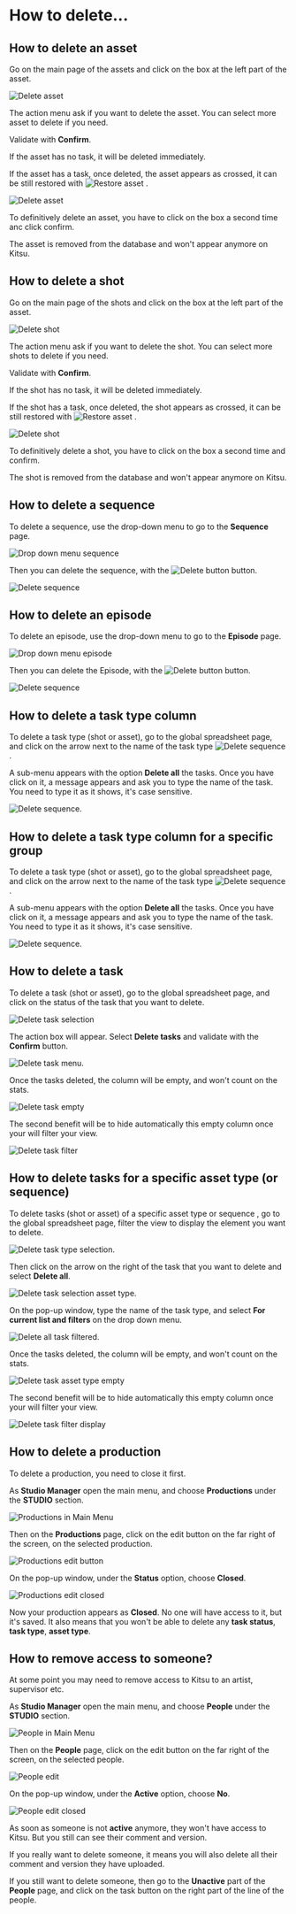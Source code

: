 # How to delete...

## How to delete an asset

Go on the main page of the assets and click on the box at the left part of the asset.

![Delete asset](../img/getting-started/delete_asset_global.png)

The action menu ask if you want to delete the asset. You can select more asset to delete if you need.

Validate with **Confirm**.

If the asset has no task, it will be deleted immediately.

If the asset has a task, once deleted, the asset appears as crossed, it can be still restored with ![Restore asset](../img/getting-started/restore_button.png) .

![Delete asset](../img/getting-started/delete_asset1.png)

To definitively delete an asset, you have to click on
the box a second time anc click confirm.

The asset is removed from the database and won't appear anymore on Kitsu.


## How to delete a shot

Go on the main page of the shots and click on the box at the left part of the asset.

![Delete shot](../img/getting-started/delete_shot_global.png)

The action menu ask if you want to delete the shot. You can select more shots to delete if you need.

Validate with **Confirm**.


If the shot has no task, it will be deleted immediately.

If the shot has a task, once deleted, the shot appears as crossed, it can be still restored
with ![Restore asset](../img/getting-started/restore_button.png) .

![Delete shot](../img/getting-started/delete_shot1.png)

To definitively delete a shot, you have to click on the box a second time and confirm.

The shot is removed from the database and won't appear anymore on Kitsu.



## How to delete a sequence

To delete a sequence, use the drop-down menu to
go to the **Sequence** page.

![Drop down menu sequence](../img/getting-started/drop_down_menu_sequence_page.png)

Then you can delete the sequence, with the
![Delete button](../img/getting-started/delete_button.png) button.

![Delete sequence](../img/getting-started/delete_sequence.png)


## How to delete an episode

To delete an episode, use the drop-down menu to
go to the **Episode** page.

![Drop down menu episode](../img/getting-started/drop_down_menu_episodes.png)

Then you can delete the Episode, with the
![Delete button](../img/getting-started/delete_button.png) button.

![Delete sequence](../img/getting-started/delete_episode.png)


## How to delete a task type column

To delete a task type (shot or asset), go to the global spreadsheet page,
and click on the arrow next to the name of the task type ![Delete sequence](../img/getting-started/arrow.png).

A sub-menu appears with the option **Delete all** the tasks.
Once you have click on it, a message appears and ask you to type the name of the task. You need to type it as it shows, it's case sensitive.

![Delete sequence](../img/getting-started/delete_tasktype.png).

## How to delete a task type column for a specific group

To delete a task type (shot or asset), go to the global spreadsheet page,
and click on the arrow next to the name of the task type ![Delete sequence](../img/getting-started/arrow.png).

A sub-menu appears with the option **Delete all** the tasks.
Once you have click on it, a message appears and ask you to type the name of the task. You need to type it as it shows, it's case sensitive.

![Delete sequence](../img/getting-started/delete_tasktype.png).

## How to delete a task

To delete a task (shot or asset), go to the global spreadsheet page,
and click on the status of the task that you want to delete.

![Delete task selection](../img/getting-started/delete_task_selection.png)

The action box will appear. Select **Delete tasks** and validate with the **Confirm** button.

![Delete task menu](../img/getting-started/delete_task_menu_delete.png).

Once the tasks deleted, the column will be empty, and won't count on the stats.

![Delete task empty](../img/getting-started/delete_task_empty.png)

The second benefit will be to hide automatically this empty column once your will filter your view.

![Delete task filter](../img/getting-started/delete_task_filter.png)



## How to delete tasks for a specific asset type (or sequence)

To delete tasks (shot or asset) of a specific asset type or sequence , go to the global spreadsheet page, filter the view to display the element you want to delete.

![Delete task type selection](../img/getting-started/delete_task_assettype_filter.png).

Then click on the arrow on the right of the task that you want to delete and select **Delete all**.

![Delete task selection asset type](../img/getting-started/delete_task_assettype.png).

On the pop-up window, type the name of the task type,
and select **For current list and filters** on the drop down menu.


![Delete all task filtered](../img/getting-started/delete_task_assettype_all.png).

Once the tasks deleted, the column will be empty, and won't count on the stats.

![Delete task asset type empty](../img/getting-started/delete_task_empty.png)

The second benefit will be to hide automatically this empty column once your will filter your view.

![Delete task filter display](../img/getting-started/delete_task_filter.png)

## How to delete a production

To delete a production, you need to close it first.

As **Studio Manager** open the main menu, and choose **Productions** under the **STUDIO** section.

![Productions in Main Menu](../img/getting-started/main_menu_production.png)

Then on the **Productions** page, click on the edit button on the far right of the screen, on the selected production.

![Productions edit button](../img/getting-started/production_edit.png)

On the pop-up window, under the **Status** option, choose **Closed**.

![Productions edit closed](../img/getting-started/edit_production.png)

Now your production appears as **Closed**. No one will have access to it, but it's saved.
It also means that you won't be able to delete any **task status**, **task type**, **asset type**.

## How to remove access to someone?

At some point you may need to remove access to Kitsu to an artist, supervisor etc.

As **Studio Manager** open the main menu, and choose **People** under the **STUDIO** section.

![People in Main Menu](../img/getting-started/main_menu_people.png)

Then on the **People** page, click on the edit button on the far right of the screen, on the selected people.

![People edit](../img/getting-started/people_edit.png)

On the pop-up window, under the **Active** option, choose **No**.

![People edit closed](../img/getting-started/people_edit_closed.png)

As soon as someone is not **active** anymore, they won't have access to Kitsu. But you still can see their comment and version.

If you really want to delete someone, it means you will also delete all their comment and version they have uploaded.

If you still want to delete someone, then go to the **Unactive** part of the **People** page, and click on the task button on the right part of the line of the people.

